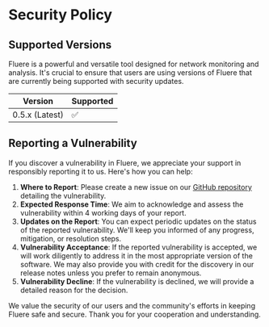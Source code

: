 # Security Policy

## Supported Versions

Fluere is a powerful and versatile tool designed for network monitoring and analysis. It's crucial to ensure that users are using versions of Fluere that are currently being supported with security updates.

| Version | Supported          |
| ------- | ------------------ |
| 0.5.x (Latest) | :white_check_mark: |

## Reporting a Vulnerability

If you discover a vulnerability in Fluere, we appreciate your support in responsibly reporting it to us. Here's how you can help:

1. **Where to Report**: Please create a new issue on our [GitHub repository](https://github.com/SkuldNorniern/fluere/issues) detailing the vulnerability.
2. **Expected Response Time**: We aim to acknowledge and assess the vulnerability within 4 working days of your report.
3. **Updates on the Report**: You can expect periodic updates on the status of the reported vulnerability. We'll keep you informed of any progress, mitigation, or resolution steps.
4. **Vulnerability Acceptance**: If the reported vulnerability is accepted, we will work diligently to address it in the most appropriate version of the software. We may also provide you with credit for the discovery in our release notes unless you prefer to remain anonymous.
5. **Vulnerability Decline**: If the vulnerability is declined, we will provide a detailed reason for the decision.

We value the security of our users and the community's efforts in keeping Fluere safe and secure. Thank you for your cooperation and understanding.
